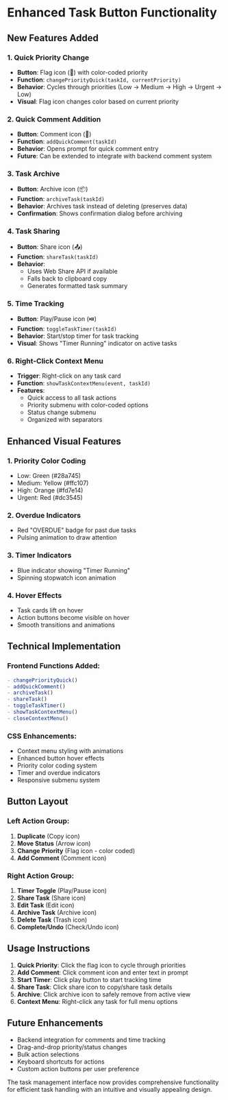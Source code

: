 # Enhanced Task Button Functionality

## New Features Added

### 1. **Quick Priority Change**
- **Button**: Flag icon (🚩) with color-coded priority
- **Function**: `changePriorityQuick(taskId, currentPriority)`
- **Behavior**: Cycles through priorities (Low → Medium → High → Urgent → Low)
- **Visual**: Flag icon changes color based on current priority

### 2. **Quick Comment Addition**
- **Button**: Comment icon (💬)
- **Function**: `addQuickComment(taskId)`
- **Behavior**: Opens prompt for quick comment entry
- **Future**: Can be extended to integrate with backend comment system

### 3. **Task Archive**
- **Button**: Archive icon (📦)
- **Function**: `archiveTask(taskId)`
- **Behavior**: Archives task instead of deleting (preserves data)
- **Confirmation**: Shows confirmation dialog before archiving

### 4. **Task Sharing**
- **Button**: Share icon (📤)
- **Function**: `shareTask(taskId)`
- **Behavior**: 
  - Uses Web Share API if available
  - Falls back to clipboard copy
  - Generates formatted task summary

### 5. **Time Tracking**
- **Button**: Play/Pause icon (⏯️)
- **Function**: `toggleTaskTimer(taskId)`
- **Behavior**: Start/stop timer for task tracking
- **Visual**: Shows "Timer Running" indicator on active tasks

### 6. **Right-Click Context Menu**
- **Trigger**: Right-click on any task card
- **Function**: `showTaskContextMenu(event, taskId)`
- **Features**:
  - Quick access to all task actions
  - Priority submenu with color-coded options
  - Status change submenu
  - Organized with separators

## Enhanced Visual Features

### 1. **Priority Color Coding**
- Low: Green (#28a745)
- Medium: Yellow (#ffc107)
- High: Orange (#fd7e14)
- Urgent: Red (#dc3545)

### 2. **Overdue Indicators**
- Red "OVERDUE" badge for past due tasks
- Pulsing animation to draw attention

### 3. **Timer Indicators**
- Blue indicator showing "Timer Running"
- Spinning stopwatch icon animation

### 4. **Hover Effects**
- Task cards lift on hover
- Action buttons become visible on hover
- Smooth transitions and animations

## Technical Implementation

### Frontend Functions Added:
```javascript
- changePriorityQuick()
- addQuickComment()
- archiveTask()
- shareTask()
- toggleTaskTimer()
- showTaskContextMenu()
- closeContextMenu()
```

### CSS Enhancements:
- Context menu styling with animations
- Enhanced button hover effects
- Priority color coding system
- Timer and overdue indicators
- Responsive submenu system

## Button Layout

### Left Action Group:
1. **Duplicate** (Copy icon)
2. **Move Status** (Arrow icon)
3. **Change Priority** (Flag icon - color coded)
4. **Add Comment** (Comment icon)

### Right Action Group:
1. **Timer Toggle** (Play/Pause icon)
2. **Share Task** (Share icon)
3. **Edit Task** (Edit icon)
4. **Archive Task** (Archive icon)
5. **Delete Task** (Trash icon)
6. **Complete/Undo** (Check/Undo icon)

## Usage Instructions

1. **Quick Priority**: Click the flag icon to cycle through priorities
2. **Add Comment**: Click comment icon and enter text in prompt
3. **Start Timer**: Click play button to start tracking time
4. **Share Task**: Click share icon to copy/share task details
5. **Archive**: Click archive icon to safely remove from active view
6. **Context Menu**: Right-click any task for full menu options

## Future Enhancements

- Backend integration for comments and time tracking
- Drag-and-drop priority/status changes
- Bulk action selections
- Keyboard shortcuts for actions
- Custom action buttons per user preference

The task management interface now provides comprehensive functionality for efficient task handling with an intuitive and visually appealing design.
